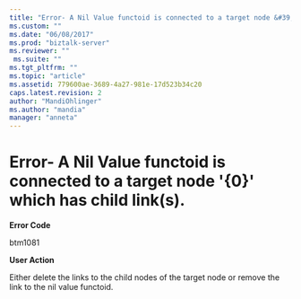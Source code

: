 ```yaml
---
title: "Error- A Nil Value functoid is connected to a target node &#39;{0}&#39; which has child link(s). | Microsoft Docs"
ms.custom: ""
ms.date: "06/08/2017"
ms.prod: "biztalk-server"
ms.reviewer: ""
 ms.suite: ""
ms.tgt_pltfrm: ""
ms.topic: "article"
ms.assetid: 779600ae-3689-4a27-981e-17d523b34c20
caps.latest.revision: 2
author: "MandiOhlinger"
ms.author: "mandia"
manager: "anneta"
---
```

# Error- A Nil Value functoid is connected to a target node &#39;{0}&#39; which has child link(s).
**Error Code**  
  
 btm1081  
  
 **User Action**  
  
 Either delete the links to the child nodes of the target node or remove the link to the nil value functoid.